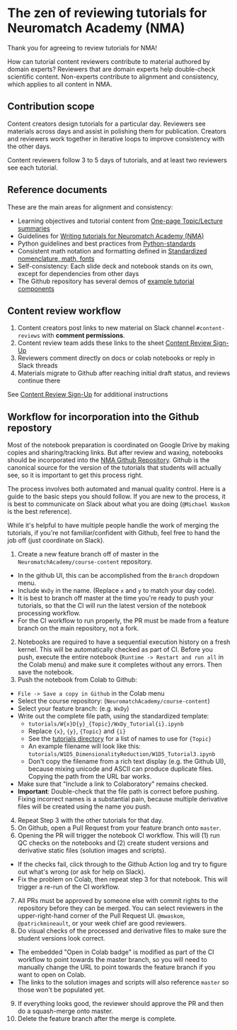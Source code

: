 # The zen of reviewing tutorials for Neuromatch Academy (NMA)

Thank you for agreeing to review tutorials for NMA!

How can tutorial content reviewers contribute to material authored by domain experts? Reviewers that are domain experts help double-check scientific content. Non-experts contribute to alignment and consistency, which applies to all content in NMA.

## Contribution scope

Content creators design tutorials for a particular day. Reviewers see materials across days and assist in polishing them for publication. Creators and reviewers work together in iterative loops to improve consistency with the other days.

Content reviewers follow 3 to 5 days of tutorials, and at least two reviewers see each tutorial.

## Reference documents

These are the main areas for alignment and consistency: 

* Learning objectives and tutorial content from [One-page Topic/Lecture summaries](https://drive.google.com/drive/folders/1mrXdVGgPqb-NVVLZj3E0FWETp9z-L9I-)
* Guidelines for [Writing tutorials for Neuromatch Academy (NMA)](https://github.com/erlichlab/course-content/blob/master/tutorials/writing-tutorials.md)
* Python guidelines and best practices from [Python-standards](https://github.com/erlichlab/course-content/blob/master/tutorials/python-standards.md)
* Consistent math notation and formatting defined in [Standardized nomenclature, math, fonts](https://docs.google.com/document/d/1Z3Bc0oQA4a-y3xJU2mtIDMAOen1SO8AmUjkc3_xFOPM/edit)
* Self-consistency: Each slide deck and notebook stands on its own, except for dependencies from other days
* The Github repository has several demos of [example tutorial components](https://github.com/erlichlab/course-content/tree/master/tutorials/demo)

## Content review workflow

1. Content creators post links to new material on Slack channel `#content-reviews` with **comment permissions**.
2. Content review team adds these links to the sheet [Content Review Sign-Up](https://docs.google.com/spreadsheets/d/1LtLEk0H7gkR34kXJVC3hICUsLwfabbSjTPSlterB-xg/edit)
3. Reviewers comment directly on docs or colab notebooks or reply in Slack threads
4. Materials migrate to Github after reaching initial draft status, and reviews continue there

See [Content Review Sign-Up](https://docs.google.com/spreadsheets/d/1LtLEk0H7gkR34kXJVC3hICUsLwfabbSjTPSlterB-xg/edit) for additional instructions

## Workflow for incorporation into the Github repostory

Most of the notebook preparation is coordinated on Google Drive by making copies and sharing/tracking links. But after review and waxing, notebooks should be incorporated into the [NMA Github Repository](https://github.com/erlichlab/course-content). Github is the canonical source for the version of the tutorials that students will actually see, so it is important to get this process right.

The process involves both automated and manual quality control. Here is a guide to the basic steps you should follow. If you are new to the process, it is best to communicate on Slack about what you are doing (`@Michael Waskom` is the best reference).

While it's helpful to have multiple people handle the work of merging the tutorials, if you're not familiar/confident with Github, feel free to hand the job off (just coordinate on Slack).

1. Create a new feature branch off of master in the `NeuromatchAcademy/course-content` repository.
  - In the github UI, this can be accomplished from the `Branch` dropdown menu.
  - Include `WxDy` in the name. (Replace `x` and `y` to match your day code).
  - It is best to branch off master at the time you're ready to push your tutorials, so that the CI will run the latest version of the notebook processing workflow.
  - For the CI workflow to run properly, the PR must be made from a feature branch on the main repository, not a fork.
2. Notebooks are required to have a sequential execution history on a fresh kernel. This will be automatically checked as part of CI. Before you push, execute the entire notebook (`Runtime -> Restart and run all` in the Colab menu) and make sure it completes without any errors. Then save the notebook.
3. Push the notebook from Colab to Github:
  - `File -> Save a copy in Github` in the Colab menu
  - Select the course repository: (`NeuromatchAcademy/course-content`)
  - Select your feature branch: (e.g. `WxDy`)
  - Write out the complete file path, using the standardized template:
    - `tutorials/W{x}D{y}_{Topic}/WxDy_Tutorial{i}.ipynb`
    - Replace `{x}`, `{y}`, `{Topic}` and `{i}`
    - See the [tutorials directory](https://github.com/erlichlab/course-content/tree/master/tutorials) for a list of names to use for `{Topic}`
    - An example filename will look like this: `tutorials/W1D5_DimensionalityReduction/W1D5_Tutorial3.ipynb`
    - Don't copy the filename from a rich text display (e.g. the Github UI), because mixing unicode and ASCII can produce duplicate files. Copying the path from the URL bar works.
  - Make sure that "Include a link to Colaboratory" remains checked.
  - **Important**: Double-check that the file path is correct before pushing. Fixing incorrect names is a substantial pain, because multiple derivative files will be created using the name you push.
4. Repeat Step 3 with the other tutorials for that day.
5. On Github, open a Pull Request from your feature branch onto `master`.
6. Opening the PR will trigger the notebook CI workflow. This will (1) run QC checks on the notebooks and (2) create student versions and derivative static files (solution images and scripts).
  - If the checks fail, click through to the Github Action log and try to figure out what's wrong (or ask for help on Slack).
  - Fix the problem on Colab, then repeat step 3 for that notebook. This will trigger a re-run of the CI workflow.
7. All PRs must be approved by someone else with commit rights to the repository before they can be merged. You can select reviewers in the upper-right-hand corner of the Pull Request UI. `@mwaskom`, `@patrickmineault`, or your week chief are good reviewers.
8. Do visual checks of the processed and derivative files to make sure the student versions look correct.
  - The embedded "Open in Colab badge" is modified as part of the CI workflow to point towards the master branch, so you will need to manually change the URL to point towards the feature branch if you want to open on Colab.
  - The links to the solution images and scripts will also reference `master` so those won't be populated yet.
9. If everything looks good, the reviewer should approve the PR and then do a squash-merge onto master.
10. Delete the feature branch after the merge is complete.
